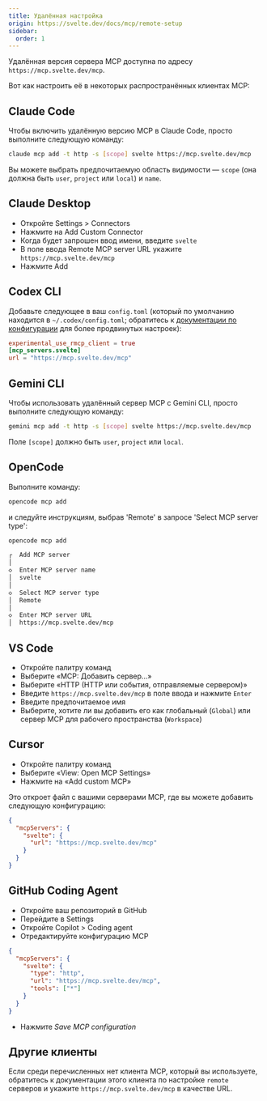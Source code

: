 ```yaml
---
title: Удалённая настройка
origin: https://svelte.dev/docs/mcp/remote-setup
sidebar:
  order: 1
---
```


Удалённая версия сервера MCP доступна по адресу `https://mcp.svelte.dev/mcp`.

Вот как настроить её в некоторых распространённых клиентах MCP:

## Claude Code

Чтобы включить удалённую версию MCP в Claude Code, просто выполните следующую команду:

```bash
claude mcp add -t http -s [scope] svelte https://mcp.svelte.dev/mcp
```

Вы можете выбрать предпочитаемую область видимости — `scope` (она должна быть `user`, `project` или `local`) и `name`.

## Claude Desktop

- Откройте Settings > Connectors
- Нажмите на Add Custom Connector
- Когда будет запрошен ввод имени, введите `svelte`
- В поле ввода Remote MCP server URL укажите `https://mcp.svelte.dev/mcp`
- Нажмите Add

## Codex CLI

Добавьте следующее в ваш `config.toml` (который по умолчанию находится в `~/.codex/config.toml`; обратитесь к [документации по конфигурации](https://github.com/openai/codex/blob/main/docs/config.md) для более продвинутых настроек):

```toml
experimental_use_rmcp_client = true
[mcp_servers.svelte]
url = "https://mcp.svelte.dev/mcp"
```

## Gemini CLI

Чтобы использовать удалённый сервер MCP с Gemini CLI, просто выполните следующую команду:

```bash
gemini mcp add -t http -s [scope] svelte https://mcp.svelte.dev/mcp
```

Поле `[scope]` должно быть `user`, `project` или `local`.

## OpenCode

Выполните команду:

```bash
opencode mcp add
```

и следуйте инструкциям, выбрав 'Remote' в запросе 'Select MCP server type':

```bash
opencode mcp add

┌  Add MCP server
│
◇  Enter MCP server name
│  svelte
│
◇  Select MCP server type
│  Remote
│
◇  Enter MCP server URL
│  https://mcp.svelte.dev/mcp
```

## VS Code

- Откройте палитру команд
- Выберите «MCP: Добавить сервер...»
- Выберите «HTTP (HTTP или события, отправляемые сервером)»
- Введите `https://mcp.svelte.dev/mcp` в поле ввода и нажмите `Enter`
- Введите предпочитаемое имя
- Выберите, хотите ли вы добавить его как глобальный (`Global`) или сервер MCP для рабочего пространства (`Workspace`)

## Cursor

- Откройте палитру команд
- Выберите «View: Open MCP Settings»
- Нажмите на «Add custom MCP»

Это откроет файл с вашими серверами MCP, где вы можете добавить следующую конфигурацию:

```json
{
  "mcpServers": {
    "svelte": {
      "url": "https://mcp.svelte.dev/mcp"
    }
  }
}
```

## GitHub Coding Agent

- Откройте ваш репозиторий в GitHub
- Перейдите в Settings
- Откройте Copilot > Coding agent
- Отредактируйте конфигурацию MCP

```json
{
  "mcpServers": {
    "svelte": {
      "type": "http",
      "url": "https://mcp.svelte.dev/mcp",
      "tools": ["*"]
    }
  }
}
```

- Нажмите _Save MCP configuration_

## Другие клиенты

Если среди перечисленных нет клиента MCP, который вы используете, обратитесь к документации этого клиента по настройке `remote` серверов и укажите `https://mcp.svelte.dev/mcp` в качестве URL.

